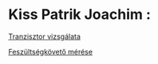 # Kiss Patrik Joachim :

[Tranzisztor vizsgálata](https://patrik623.github.io/Jegyzokonyv/tranzisztor_m%C5%B1k%C3%B6d%C3%A9s%C3%A9nek_vizsg%C3%A1lata/)

[Feszültségkövető mérése](https://github.com/Patrik623/Jegyzokonyv/blob/main/feszkoveto/index.md)
